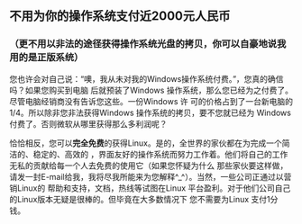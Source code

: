 



<h2>不用为你的操作系统支付近2000元人民币</h2>

<h3>（更不用以非法的途径获得操作系统光盘的拷贝，你可以自豪地说我用的是正版系统）</h3>

您也许会对自己说：“噢，我从未对我的Windows操作系统付费。”，您真的确信吗？如果您购买到电脑
后就预装了Windows 操作系统，那么您已经为之付费了。尽管电脑经销商没有告诉您这些。一份Windows 许
可的价格占到了一台新电脑的1/4。所以除非您非法获得Windows 操作系统的拷贝，要不您就已经为 Windows
付费了。否则微软从哪里获得那么多利润呢？

恰恰相反，您可以<b>完全免费</b>的获得Linux。是的，全世界的家伙都在为完成一个简洁的、稳定的、高效的
，界面友好的操作系统而努力工作着。他们将自己的工作无私的贡献给每一个人去免费的使用它（如果您怀疑为什么
那些家伙要这样做，请发一封E-mail给我，我将尽我所能来为您解释^_^）。当然，一些公司正通过以营销Linux的
帮助和支持，文档，热线等试图在Linux 平台盈利。对于他们公司自己的Linux版本无疑是很棒的。但毕竟在大多数情况下
您不需要为Linux 支付1分钱。




